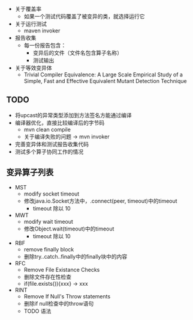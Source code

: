 - 关于覆盖率
  - 如果一个测试代码覆盖了被变异的类，就选择运行它
- 关于运行测试
  - maven invoker
- 报告收集
  - 每一份报告包含：
      - 变异后的文件（文件名包含算子名称）
      - 测试输出
- 关于等效变异体
  - Trivial Compiler Equivalence: A Large Scale Empirical Study of a Simple, Fast and Effective Equivalent Mutant Detection Technique
  

## TODO
- 将upcast的异常类型添加到方法签名方能通过编译
- 编译器优化，直接比较编译后的字节码
  - mvn clean compile
  - 关于编译失败的问题 -> mvn invoker
- 完善变异体和测试报告收集代码
- 测试多个算子协同工作的情况

## 变异算子列表

- MST
  - modify socket timeout
  - 修改java.io.Socket方法中，.connect(peer, timeout)中的timeout
    - timeout 除以 10
- MWT
  - modify wait timeout
  - 修改Object.wait(timeout)中的timeout
    - timeout 除以 10
- RBF
  - remove finally block
  - 删除try..catch..finally中的finally块中的内容
- RFC
  - Remove File Existance Checks
  - 删除文件存在性检查
  - if(file.exists()){xxx} -> xxx
- RINT
  - Remove If Null's Throw statements
  - 删除if null检查中的throw语句
  - TODO 语法